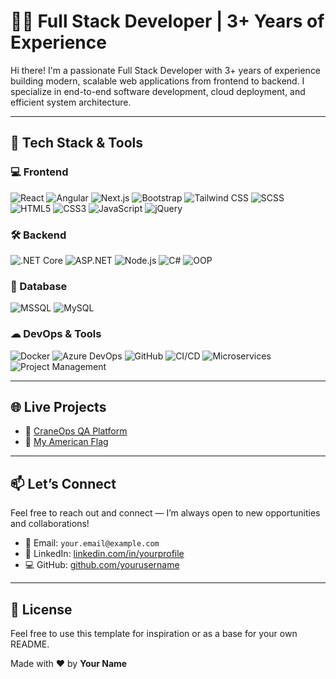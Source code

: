 # 👨‍💻 Full Stack Developer | 3+ Years of Experience

Hi there! I'm a passionate Full Stack Developer with 3+ years of experience building modern, scalable web applications from frontend to backend. I specialize in end-to-end software development, cloud deployment, and efficient system architecture.

---

## 🚀 Tech Stack & Tools

### 💻 Frontend
![React](https://img.shields.io/badge/-React-61DAFB?style=flat&logo=react&logoColor=white)
![Angular](https://img.shields.io/badge/-Angular-DD0031?style=flat&logo=angular&logoColor=white)
![Next.js](https://img.shields.io/badge/-Next.js-000000?style=flat&logo=next.js&logoColor=white)
![Bootstrap](https://img.shields.io/badge/-Bootstrap-7952B3?style=flat&logo=bootstrap&logoColor=white)
![Tailwind CSS](https://img.shields.io/badge/-TailwindCSS-38B2AC?style=flat&logo=tailwind-css&logoColor=white)
![SCSS](https://img.shields.io/badge/-SCSS-CC6699?style=flat&logo=sass&logoColor=white)
![HTML5](https://img.shields.io/badge/-HTML5-E34F26?style=flat&logo=html5&logoColor=white)
![CSS3](https://img.shields.io/badge/-CSS3-1572B6?style=flat&logo=css3&logoColor=white)
![JavaScript](https://img.shields.io/badge/-JavaScript-F7DF1E?style=flat&logo=javascript&logoColor=black)
![jQuery](https://img.shields.io/badge/-jQuery-0769AD?style=flat&logo=jquery&logoColor=white)

### 🛠 Backend
![.NET Core](https://img.shields.io/badge/-.NET_Core-512BD4?style=flat&logo=dotnet&logoColor=white)
![ASP.NET](https://img.shields.io/badge/-ASP.NET-5C2D91?style=flat&logo=dotnet&logoColor=white)
![Node.js](https://img.shields.io/badge/-Node.js-339933?style=flat&logo=node.js&logoColor=white)
![C#](https://img.shields.io/badge/-C%23-239120?style=flat&logo=c-sharp&logoColor=white)
![OOP](https://img.shields.io/badge/-OOP-007ACC?style=flat&logo=codeforces&logoColor=white)

### 🧠 Database
![MSSQL](https://img.shields.io/badge/-MSSQL-CC2927?style=flat&logo=microsoft-sql-server&logoColor=white)
![MySQL](https://img.shields.io/badge/-MySQL-4479A1?style=flat&logo=mysql&logoColor=white)

### ☁ DevOps & Tools
![Docker](https://img.shields.io/badge/-Docker-2496ED?style=flat&logo=docker&logoColor=white)
![Azure DevOps](https://img.shields.io/badge/-Azure_DevOps-0078D7?style=flat&logo=azure-devops&logoColor=white)
![GitHub](https://img.shields.io/badge/-GitHub-181717?style=flat&logo=github&logoColor=white)
![CI/CD](https://img.shields.io/badge/-CI%2FCD-0A0?style=flat&logo=github-actions&logoColor=white)
![Microservices](https://img.shields.io/badge/-Microservices-6DB33F?style=flat&logo=spring&logoColor=white)
![Project Management](https://img.shields.io/badge/-Project_Management_Tools-FF4500?style=flat&logo=trello&logoColor=white)

---

## 🌐 Live Projects

- 🔗 [CraneOps QA Platform](http://qa.craneops.net/)
- 🔗 [My American Flag](https://myamericanflag.us/)

---

## 📫 Let’s Connect

Feel free to reach out and connect — I’m always open to new opportunities and collaborations!

- 📧 Email: `your.email@example.com`
- 💼 LinkedIn: [linkedin.com/in/yourprofile](https://linkedin.com/in/yourprofile)
- 💻 GitHub: [github.com/yourusername](https://github.com/yourusername)

---

## 📜 License

Feel free to use this template for inspiration or as a base for your own README.

Made with ❤️ by **Your Name**

